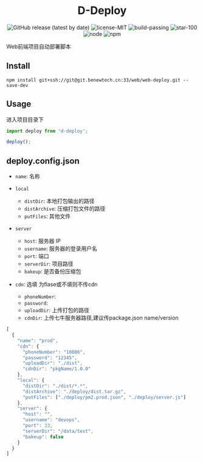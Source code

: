 <h1 align="center">
        D-Deploy
	<br>
</h1>

<div align="center">

 ![GitHub release (latest by date)](https://img.shields.io/badge/dploy-v1.0-blue.svg) ![license-MIT](https://img.shields.io/badge/license-MIT-green.svg) ![build-passing](https://img.shields.io/badge/build-passing-green.svg) ![star-100](https://img.shields.io/badge/start-100-green.svg) ![node](https://img.shields.io/badge/node-v16.13.1-green.svg) ![npm](https://img.shields.io/badge/npm-8.1.2-green.svg)
</div>


Web前端项目自动部署脚本

## Install

```shell
npm install git+ssh://git@git.benewtech.cn:33/web/web-deploy.git --save-dev
```

## Usage

进入项目目录下

```javascript
import deploy from 'd-deploy';

deploy();
```

## deploy.config.json

- `name`: 名称

- `local`

  - `distDir`: 本地打包输出的路径
  - `distArchive`: 压缩打包文件的路径
  - `putFiles`: 其他文件

- `server`

  - `host`: 服务器 IP
  - `username`: 服务器的登录用户名
  - `port`: 端口
  - `serverDir`: 项目路径
  - `bakeup`: 是否备份压缩包

* `cdn`: 选填 为flase或不填则不传cdn

  - `phoneNumber`:  
  - `password`: 
  - `uploadDir`: 上传打包的路径
  - `cdnDir`: 上传七牛服务器路径,建议传package.json name/version

```javascript
[
  {
    "name": "prod",
    "cdn": {
      "phoneNumber": "10086",
      "password": "12345",
      "uploadDir": "./dist",
      "cdnDir": "pkgName/1.0.0"
    },
    "local": {
      "distDir": "./dist/*.*",
      "distArchive": "./deploy/dist.tar.gz",
      "putFiles": ["./deploy/pm2.prod.json", "./deploy/server.js"]
    },
    "server": {
      "host": "",
      "username": "devops",
      "port": 33,
      "serverDir": "/data/test",
      "bakeup": false
    }
  }
]
```

